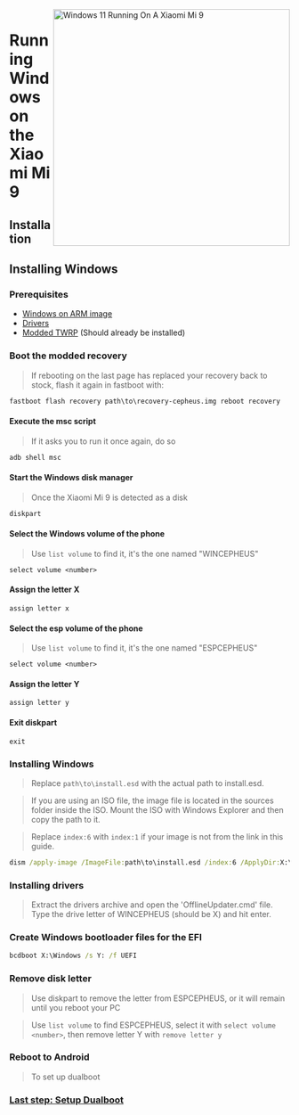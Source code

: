 <img align="right" src="https://raw.githubusercontent.com/woacepheus/Port-Windows-11-Xiaomi-Mi-9/main/cepheus.png" width="425" alt="Windows 11 Running On A Xiaomi Mi 9">

# Running Windows on the Xiaomi Mi 9

## Installation

## Installing Windows

### Prerequisites
- [Windows on ARM image](https://worproject.com/esd)
- [Drivers](https://github.com/qaz6750/XiaoMi9-Drivers/releases)
- [Modded TWRP](https://github.com/woacepheus/Port-Windows-11-Xiaomi-Mi-9/releases/download/1.4/recovery-cepheus.img) (Should already be installed)

### Boot the modded recovery
> If rebooting on the last page has replaced your recovery back to stock, flash it again in fastboot with:
```cmd
fastboot flash recovery path\to\recovery-cepheus.img reboot recovery
```

#### Execute the msc script
> If it asks you to run it once again, do so
```cmd
adb shell msc
```
  
#### Start the Windows disk manager
> Once the Xiaomi Mi 9 is detected as a disk
```cmd
diskpart
```

#### Select the Windows volume of the phone
> Use `list volume` to find it, it's the one named "WINCEPHEUS"

```diskpart
select volume <number>
```

#### Assign the letter X
```diskpart
assign letter x
```

#### Select the esp volume of the phone
> Use `list volume` to find it, it's the one named "ESPCEPHEUS"

```diskpart
select volume <number>
```

#### Assign the letter Y
```diskpart
assign letter y
```

#### Exit diskpart
```diskpart
exit
```

### Installing Windows
> Replace `path\to\install.esd` with the actual path to install.esd.

> If you are using an ISO file, the image file is located in the sources folder inside the ISO. Mount the ISO with Windows Explorer and then copy the path to it.

> Replace `index:6` with `index:1` if your image is not from the link in this guide.

```cmd
dism /apply-image /ImageFile:path\to\install.esd /index:6 /ApplyDir:X:\
```

### Installing drivers
> Extract the drivers archive and open the 'OfflineUpdater.cmd' file. Type the drive letter of WINCEPHEUS (should be X) and hit enter.

### Create Windows bootloader files for the EFI
```cmd
bcdboot X:\Windows /s Y: /f UEFI
```

### Remove disk letter
> Use diskpart to remove the letter from ESPCEPHEUS, or it will remain until you reboot your PC

> Use `list volume` to find ESPCEPHEUS, select it with `select volume <number>`, then remove letter Y with `remove letter y`

### Reboot to Android
> To set up dualboot

### [Last step: Setup Dualboot](dualboot-en.md)
